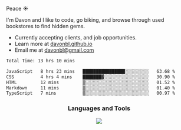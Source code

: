 Peace  :sunny:

I'm Davon and I like to code, go biking, and browse through used bookstores to find hidden gems. 



- Currently accepting clients, and job opportunities.
- Learn more at [davonbl.github.io](https://davonbl.github.io/) 
- Email me at davonbl@gmail.com

<!-- ### Coding Status  -->

<!--START_SECTION:waka-->

```txt
Total Time: 13 hrs 10 mins

JavaScript   8 hrs 23 mins   ████████████████░░░░░░░░░   63.68 %
CSS          4 hrs 4 mins    ███████▓░░░░░░░░░░░░░░░░░   30.90 %
HTML         12 mins         ▒░░░░░░░░░░░░░░░░░░░░░░░░   01.52 %
Markdown     11 mins         ▒░░░░░░░░░░░░░░░░░░░░░░░░   01.40 %
TypeScript   7 mins          ▒░░░░░░░░░░░░░░░░░░░░░░░░   00.97 %
```

<!--END_SECTION:waka-->


<!--
<h4 align="left">Languages and Tools:</h3>
<p align="left"> 

</p>

<p align="left"> 

-->


<h3 align="center">Languages and Tools</h3>
<p align="center">
    <a href="https://skillicons.dev">
    <img src="https://skillicons.dev/icons?i=js,html,css,sass,nodejs,express,git,prisma,postgres,graphql,apollo,postman,vscode&theme=light" />
    </a>
</p>














<!--

<a href = 'https://davonbl.github.io' target='_blank' rel='noopener noreferrer'>davonbl.github.io </a>
[davonbl.github.io](https://davonbl.github.io)
Here is my <a href = 'davonbl.github.io'>website</a> for more info.
**davonbl/davonbl** is a ✨ _special_ ✨ repository because its `README.md` (this file) appears on your GitHub profile.
### Hi there 👋
Here are some ideas to get you started:

Peace! I'm Davon, and I am an upcoming Software Engineer. Outside of my tech pursuits, I like to bike, go to used Bookstores and finding hidden gems, and attending to comedy stand-up shows. 

- 🔭 I’m currently working on ...
- 🌱 I’m currently learning ...
- 👯 I’m looking to collaborate on ...
- 🤔 I’m looking for help with ...
- 💬 Ask me about ...
- 📫 How to reach me: ...
- 😄 Pronouns: ...
- ⚡ Fun fact: ...
-->


